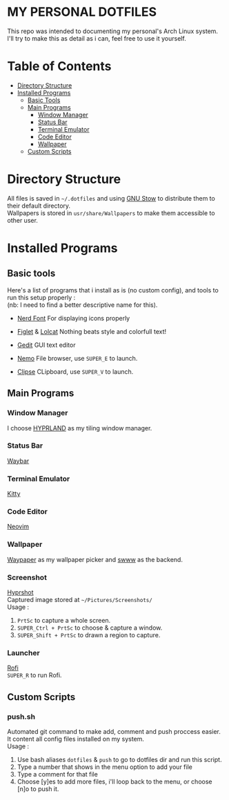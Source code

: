 # MY PERSONAL DOTFILES

This repo was intended to documenting my personal's Arch Linux system.
I'll try to make this as detail as i can, feel free to use it yourself.

# Table of Contents
- [Directory Structure](#directory-structure)
- [Installed Programs](#installed-programs)
    - [Basic Tools](#basic-tools)
    - [Main Programs](#main-programs)
        - [Window Manager](#window-manager)
        - [Status Bar](#status-bar)
        - [Terminal Emulator](#terminal-emulator)
        - [Code Editor](#code-editor)
        - [Wallpaper](#wallpaper)
    - [Custom Scripts](#custom-scripts)


# Directory Structure

All files is saved in `~/.dotfiles` and using [GNU Stow](https://www.gnu.org/software/stow/) to distribute them to their default directory.  
Wallpapers is stored in `usr/share/Wallpapers` to make them accessible to other user.

# Installed Programs
## Basic tools

Here's a list of programs that i install as is (no custom config), and tools to run this setup properly :  
(nb: I need to find a better descriptive name for this).

- [Nerd Font](https://www.nerdfonts.com/)
For displaying icons properly

- [Figlet](http://www.figlet.org/) & [Lolcat](https://github.com/busyloop/lolcat)
Nothing beats style and colorfull text!

- [Gedit](https://gedit-text-editor.org/)
GUI text editor

- [Nemo](https://github.com/linuxmint/nemo)
File browser, use `SUPER_E` to launch.

- [Clipse](https://github.com/savedra1/clipse)
CLipboard, use `SUPER_V` to launch.

## Main Programs

### Window Manager
I choose [HYPRLAND](hypr.land) as my tiling window manager.

### Status Bar
[Waybar](https://github.com/Alexays/Waybar)

### Terminal Emulator
[Kitty](https://github.com/kovidgoyal/kitty)

### Code Editor
[Neovim](neovim.io)

### Wallpaper
[Waypaper](https://github.com/anufrievroman/waypaper) as my wallpaper picker and [swww](https://github.com/LGFae/swww) as the backend.

### Screenshot
[Hyprshot](https://github.com/Gustash/Hyprshot)  
Captured image stored at `~/Pictures/Screenshots/`  
Usage :
1. `PrtSc` to capture a whole screen.
2. `SUPER_Ctrl + PrtSc` to choose & capture a window.
3. `SUPER_Shift + PrtSc` to drawn a region to capture.

### Launcher
[Rofi](https://github.com/davatorium/rofi)  
`SUPER_R` to run Rofi.

## Custom Scripts

### push.sh
Automated git command to make add, comment and push proccess easier. It content all config files installed on my system.  
Usage :  
1. Use bash aliases `dotfiles` & `push` to go to dotfiles dir and run this script.
2. Type a number that shows in the menu option to add your file
3. Type a comment for that file
4. Choose [y]es to add more files, i'll loop back to the menu, or choose [n]o to push it.
